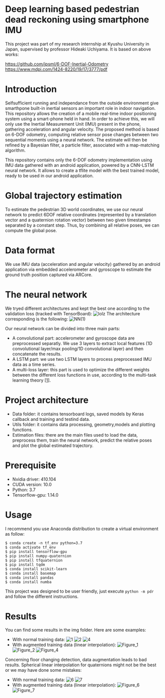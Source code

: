 # Deep learning based pedestrian dead reckoning using smartphone IMU

This project was part of my research internship at Kyushu University in Japan, supervised by professor Hideaki Uchiyama. 
It is based on above works: 

https://github.com/jpsml/6-DOF-Inertial-Odometry
https://www.mdpi.com/1424-8220/19/17/3777/pdf

Introduction
=
Selfsufficient running and independance from the outside environment give smarthpone built-in inertial sensors an important role in indoor navigation. This repository allows the creation of a mobile real-time indoor positioning system using a smart-phone held in hand. 
In order to achieve this, we will only use the Inertial Measurement Unit (IMU) present in the phone, gathering acceleration and angular velocity. The proposed method is based on 6-DOF odometry, computing relative sensor pose changes between two sequential moments using a neural network. The estimate will then be refined by a Bayesian filter, a particle filter, associated with a map-matching algorithm.

 This repository contains only the 6-DOF odometry implementation using IMU data gathered with an android application, powered by a CNN-LSTM neural network. It allows to create a tflite model with the best trained model, ready to be used in our android application.

Global trajectory estimation
=
To estimate the pedestrian 3D world coordinates, we use our neural network to predict 6DOF relative coordinates (represented by a translation vector and a quaternion rotation vector) between two given timestamps separated by a constant step.
Thus, by combining all relative poses, we can compute the global pose.

Data format
=
We use IMU data (acceleration and angular velocity) gathered by an android application via embedded accelerometer and gyroscope to estimate the ground truth position captured via ARCore.

The neural network
=
We tryed different architectures and kept the best one according to the validation loss (tracked with TensorBoard):
![lolz](https://user-images.githubusercontent.com/45492759/69095785-5d2cc580-0a53-11ea-8c4d-15a0c374ebb5.png)
The architecture corresponding is the following:
![NN(1)](https://user-images.githubusercontent.com/45492759/69096096-0ecbf680-0a54-11ea-820e-9668266872a6.png)

Our neural network can be divided into three main parts:
- A convolutional part: accelerometer and gyroscope data are preprocessed separatly. We use 3 layers to extract local features (1D convolutional layer/max pooling/1D convolutional layer) and then concatenate the results.
- A LSTM part: we use two LSTM layers to process preprocessed IMU data as a time series.
- A multi-loss layer: this part is used to optimize the different weights between the different loss functions in use, according to the multi-task learning theory [[1]](https://arxiv.org/abs/1705.07115). 

Project architecture
=
- Data folder: it contains tensorboard logs, saved models by Keras callback and training and testind data.
- Utils folder: it contains data processing, geometry,models and plotting functions.
- Estimation files: there are the main files used to load the data, preprocess them, train the neural network, predict the relative poses and plot the global estimated trajectory.

Prerequisite
=
- Nvidia driver: 410.104
- CUDA version: 10.0
- Python: 3.7
- Tensorflow-gpu: 1.14.0

Usage 
= 
I recommend you use Anaconda distribution to create a virtual environment as follow:
```console
$ conda create -n tf_env python=3.7
$ conda activate tf_env
$ pip install tensorflow-gpu
$ pip install numpy-quaternion
$ pip install tfquaternion
$ pip install tqdm
$ conda install scikit-learn
$ conda install basemap
$ conda install pandas
$ conda install numba
```
This project was designed to be user friendly, just execute ```python -m pdr``` and follow the different instructions.

Results
= 
You can find some results in the img folder. Here are some examples:
- With normal training data:
![1](https://user-images.githubusercontent.com/45492759/64983234-5ac9b600-d8c0-11e9-87c0-d53ada211f5f.png)
![2](https://user-images.githubusercontent.com/45492759/64983238-5bfae300-d8c0-11e9-9af7-31400fd39063.png)
![4](https://user-images.githubusercontent.com/45492759/64983246-5f8e6a00-d8c0-11e9-92b1-91ffb40a1db4.png)
- With augmented training data (linear interpolation):
![Figure_1](https://user-images.githubusercontent.com/45492759/64983597-2dc9d300-d8c1-11e9-814e-1b0e227e9efe.png)
![Figure_2](https://user-images.githubusercontent.com/45492759/64983598-2e626980-d8c1-11e9-8436-0b445d134c62.png)
![Figure_4](https://user-images.githubusercontent.com/45492759/64983603-2f939680-d8c1-11e9-8088-138280f54684.png)


Concerning floor changing detection, data augmentation leads to bad results. Spherical linear interpolation for quaternions might not be the best or we may have done some mistakes: 
- With normal training data:
![6](https://user-images.githubusercontent.com/45492759/64983633-3f12df80-d8c1-11e9-88ee-43b68b174306.png)
![7](https://user-images.githubusercontent.com/45492759/64983637-3fab7600-d8c1-11e9-9296-0be589ef1a5d.png)
- With augmented training data (linear interpolation):
![Figure_6](https://user-images.githubusercontent.com/45492759/64983644-41753980-d8c1-11e9-96ff-b014a8895275.png)
![Figure_7](https://user-images.githubusercontent.com/45492759/64983797-a6c92a80-d8c1-11e9-9411-5535b6f9ef9b.png)
